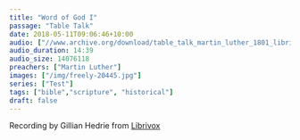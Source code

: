 ```yaml
---
title: "Word of God I"
passage: "Table Talk"
date: 2018-05-11T09:06:46+10:00
audio: ["//www.archive.org/download/table_talk_martin_luther_1801_librivox/tabletalk_05_luther_128kb.mp3"]
audio_duration: 14:39
audio_size: 14076118
preachers: ["Martin Luther"]
images: ["/img/freely-20445.jpg"]
series: ["Test"]
tags: ["bible","scripture", "historical"]
draft: false
---
```

Recording by Gillian Hedrie from [Librivox](https://librivox.org/selections-from-the-table-talk-of-martin-luther-by-martin-luther/)
